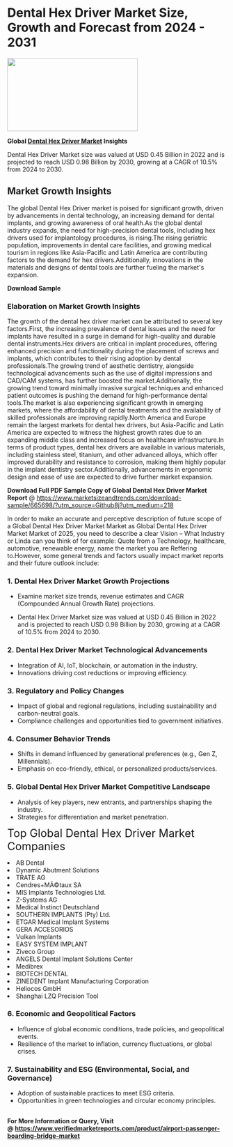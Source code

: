 <H1>Dental Hex Driver Market Size, Growth and Forecast from 2024 - 2031</H1><img class="aligncenter size-medium wp-image-584254" src="https://thirdeyenews.in/wp-content/uploads/2024/09/Global-Market-Research-300x168.jpeg" alt="" width="300" height="168" /><p><strong>Global&nbsp;<a href="https://www.marketsizeandtrends.com/download-sample/665698/?utm_source=Github8j?utm_medium=218">Dental Hex Driver Market</a> Insights</strong></p><p>Dental Hex Driver Market size was valued at USD 0.45 Billion in 2022 and is projected to reach USD 0.98 Billion by 2030, growing at a CAGR of 10.5% from 2024 to 2030.</p><p><h2>Market Growth Insights</h2> <p>The global Dental Hex Driver market is poised for significant growth, driven by advancements in dental technology, an increasing demand for dental implants, and growing awareness of oral health.As the global dental industry expands, the need for high-precision dental tools, including hex drivers used for implantology procedures, is rising.The rising geriatric population, improvements in dental care facilities, and growing medical tourism in regions like Asia-Pacific and Latin America are contributing factors to the demand for hex drivers.Additionally, innovations in the materials and designs of dental tools are further fueling the market's expansion.</p> <p><strong>Download Sample</strong></p> <h3>Elaboration on Market Growth Insights</h3> <p>The growth of the dental hex driver market can be attributed to several key factors.First, the increasing prevalence of dental issues and the need for implants have resulted in a surge in demand for high-quality and durable dental instruments.Hex drivers are critical in implant procedures, offering enhanced precision and functionality during the placement of screws and implants, which contributes to their rising adoption by dental professionals.The growing trend of aesthetic dentistry, alongside technological advancements such as the use of digital impressions and CAD/CAM systems, has further boosted the market.Additionally, the growing trend toward minimally invasive surgical techniques and enhanced patient outcomes is pushing the demand for high-performance dental tools.The market is also experiencing significant growth in emerging markets, where the affordability of dental treatments and the availability of skilled professionals are improving rapidly.North America and Europe remain the largest markets for dental hex drivers, but Asia-Pacific and Latin America are expected to witness the highest growth rates due to an expanding middle class and increased focus on healthcare infrastructure.In terms of product types, dental hex drivers are available in various materials, including stainless steel, titanium, and other advanced alloys, which offer improved durability and resistance to corrosion, making them highly popular in the implant dentistry sector.Additionally, advancements in ergonomic design and ease of use are expected to drive further market expansion.<p><span class=""><strong>Download Full PDF Sample Copy of Global Dental Hex Driver Market Report</strong> @ <a href="https://www.marketsizeandtrends.com/download-sample/665698/?utm_source=Github8j?utm_medium=218" target="_blank">https://www.marketsizeandtrends.com/download-sample/665698/?utm_source=Github8j?utm_medium=218</a></span></p><p>In order to make an accurate and perceptive description of future scope of a Global&nbsp;Dental Hex Driver Market Market as Global&nbsp;Dental Hex Driver Market Market of 2025, you need to describe a clear Vision &ndash; What Industry or Linda can you think of for example: Quote from a Technology, healthcare, automotive, renewable energy, name the market you are Reffering to.However, some general trends and factors usually impact market reports and their future outlook include:</p><h3>1.&nbsp;<strong>Dental Hex Driver Market Growth Projections</strong></h3><ul><li>Examine market size trends, revenue estimates and CAGR (Compounded Annual Growth Rate) projections.</li><li><p>Dental Hex Driver Market size was valued at USD 0.45 Billion in 2022 and is projected to reach USD 0.98 Billion by 2030, growing at a CAGR of 10.5% from 2024 to 2030.</p></li></ul><h3>2.&nbsp;<strong>Dental Hex Driver Market Technological Advancements</strong></h3><ul><li>Integration of AI, IoT, blockchain, or automation in the industry.</li><li>Innovations driving cost reductions or improving efficiency.</li></ul><h3>3.&nbsp;<strong>Regulatory and Policy Changes</strong></h3><ul><li>Impact of global and regional regulations, including sustainability and carbon-neutral goals.</li><li>Compliance challenges and opportunities tied to government initiatives.</li></ul><h3>4.&nbsp;<strong>Consumer Behavior Trends</strong></h3><ul><li>Shifts in demand influenced by generational preferences (e.g., Gen Z, Millennials).</li><li>Emphasis on eco-friendly, ethical, or personalized products/services.</li></ul><h3>5.&nbsp;<strong>Global Dental Hex Driver Market Competitive Landscape</strong></h3><ul><li>Analysis of key players, new entrants, and partnerships shaping the industry.</li><li>Strategies for differentiation and market penetration.</li></ul><p data-pm-slice="1 1 []"><span style="color: inherit; font-family: inherit; font-size: 25px;">Top Global Dental Hex Driver Market Companies</span></p><div class="" data-test-id=""><p><li>AB Dental</li><li> Dynamic Abutment Solutions</li><li> TRATE AG</li><li> Cendres+MÃ©taux SA</li><li> MIS Implants Technologies Ltd.</li><li> Z-Systems AG</li><li> Medical Instinct Deutschland</li><li> SOUTHERN IMPLANTS (Pty) Ltd.</li><li> ETGAR Medical Implant Systems</li><li> GERA ACCESORIOS</li><li> Vulkan Implants</li><li> EASY SYSTEM IMPLANT</li><li> Ziveco Group</li><li> ANGELS Dental Implant Solutions Center</li><li> Medibrex</li><li> BIOTECH DENTAL</li><li> ZINEDENT Implant Manufacturing Corporation</li><li> Heliocos GmbH</li><li> Shanghai LZQ Precision Tool</li></p></div><h3>6.&nbsp;<strong>Economic and Geopolitical Factors</strong></h3><ul><li>Influence of global economic conditions, trade policies, and geopolitical events.</li><li>Resilience of the market to inflation, currency fluctuations, or global crises.</li></ul><h3>7.&nbsp;<strong>Sustainability and ESG (Environmental, Social, and Governance)</strong></h3><ul><li>Adoption of sustainable practices to meet ESG criteria.</li><li>Opportunities in green technologies and circular economy principles.</li></ul><h2><strong style="font-size: 14px;">For More Information or Query, Visit @&nbsp;</strong><a style="background-color: #ffffff; font-size: 14px;" href="https://www.marketsizeandtrends.com/report/dental-hex-driver-market/" target="_blank">https://www.verifiedmarketreports.com/product/airport-passenger-boarding-bridge-market</a></h2>